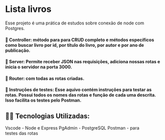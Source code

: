 # Lista livros

Esse projeto é uma prática de estudos sobre conexão de node com Postgres.

#### :small_blue_diamond: Controller: método para para CRUD completo e métodos específicos como buscar livro por id, por título do livro, por autor e por ano de publicação.

#### :small_blue_diamond: Server: Permite receber JSON nas requisições, adiciona nossas rotas e inicia o servidor na porta 3000.

#### :small_blue_diamond: Router: com todas as rotas criadas. 

#### :small_blue_diamond: Instruções de testes: Esse aquivo contém instruções para testar as rotas. Possui todos os nomes das rotas e função de cada uma descrita. Isso facilita os testes pelo Postman. 

 
## 👨‍💻 Tecnologias Utilizadas:

Vscode - Node e Express
PgAdmin - PostgreSQL
Postman - para testes das rotas
